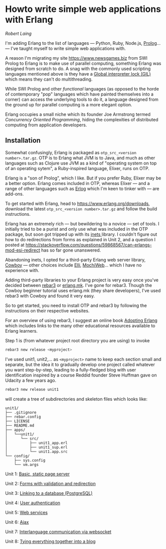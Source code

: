 # Howto write simple web applications with Erlang

*Robert Laing*

I'm adding Erlang to the list of languages &mdash; Python, Ruby, Node.js, [Prolog](https://github.com/roblaing/swipl-webapp-howto)... &mdash; I've taught myself to write simple web applications with.

A reason I'm migrating my site <https://www.newsgames.biz> from SWI Prolog to Erlang is to make use of parallel computing, 
something Erlang was designed from scratch to do. A snag with the commonly used scripting languages mentioned above is they
have a <a href="https://en.wikipedia.org/wiki/Global_interpreter_lock">Global interpreter lock (GIL)</a> which means
they can't do multithreading. 

While SWI Prolog and other <em>functional</em> languages (as opposed to the horde of contemporary 
"pop" languages which have painted themselves into a corner) can access the underlying tools to do it, a language designed
from the ground up for parallel computing is a more elegant option.

Erlang occupies a small niche which its founder Joe Armstrong termed <em>Concurrency Oriented Programming</em>, hiding
the complexities of distributed computing from application developers. 

## Installation

Somewhat confusingly, Erlang is packaged as `otp_src_<version number>.tar.gz`. OTP is to Erlang what JVM is to Java, and much
as other languages such as Clojure use JVM as a kind of "operating system on top of an operating sytem", a Ruby-inspired language,
Elixer, runs on OTP.

Erlang is a "son of Prolog", which I like. But if you prefer Ruby, Elixer may be a better option. Erlang comes included in OTP,
whereas Elixer &mdash; and a range of other languages such as <a href="https://github.com/rvirding/erlog">Erlog</a> which I'm keen to tinker with
&mdash; are add-ons.

To get started with Erlang, head to <https://www.erlang.org/downloads>, download the latest `otp_src_<version number>.tar.gz`
and follow the build instructions.

Erlang has an extremely rich &mdash; but bewildering to a novice &mdash; set of tools. I initially tried to be a purist
and only use what was included in the OTP package, but soon got tripped up with its <a href="http://erlang.org/doc/apps/inets/index.html">inets
</a> library. I couldn't figure out how to do redirections from forms as explained in Unit 2, and a question I posted at
<https://stackoverflow.com/questions/59868567/can-erlangs-mod-esi-redirect> has so far gone unanswered.

Abandoning inets, I opted for a third-party Erlang web server library, <a href="https://ninenines.eu/">Cowboy</a> &mdash; other choices include
<a href="https://hexdocs.pm/elli/">Elli</a>, <a href="https://github.com/mochi/mochiweb">MochiWeb</a>... which I have no experience with.

Adding third-party libraries to your Erlang project is very easy once you've decided between <a href="https://www.rebar3.org/">rebar3</a>
or <a href="https://erlang.mk/">erlang.mk</a>. I've gone for rebar3. Though the Cowboy beginner tutorial uses erlang.mk (they share developers),
I've used rebar3 with Cowboy and found it very easy.

So to get started, you need to install OTP and rebar3 by following the instructions on their respective websites.

For an overview of using rebar3, I suggest an online book <a href="https://adoptingerlang.org/">Adopting Erlang</a> which includes links to
the many other educational resources available to Erlang learners.

Step 1 is (from whatever project root directory you are using) to invoke

```bash
rebar3 new release <myproject>
```

I've used unit1, unit2,... as `<myproject>` name to keep each section small and separate, but the idea it to gradually
develop one project called whatever you want step-by-step, leading to a fully-fledged blog with
user identification inspired by a course Reddid founder Steve Huffman gave on Udacity a few years ago.

```bash
rebar3 new release unit1
```

will create a tree of subdirectories and skeleton files which looks like:

```
unit1/
├── .gitignore    
├── rebar.config
├── LICENSE
├── README.md
├── apps/
│   └──unit1/
│      └── src/
│          ├── unit1_app.erl
│          ├── unit1_sup.erl
│          └── unit1.app.src
└── config/
    ├── sys.config
    └── vm.args
```

Unit 1: [Basic, static page server](https://github.com/roblaing/erlang-webapp-howto/tree/master/unit1)

Unit 2: [Forms with validation and redirection](https://github.com/roblaing/erlang-webapp-howto/tree/master/unit2)

Unit 3: [Linking to a database (PostgreSQL)](https://github.com/roblaing/erlang-webapp-howto/tree/master/unit3)

Unit 4: [User authentication](https://github.com/roblaing/erlang-webapp-howto/tree/master/unit4) 

Unit 5: [Web services](https://github.com/roblaing/erlang-webapp-howto/tree/master/unit5)

Unit 6: [Ajax](https://github.com/roblaing/erlang-webapp-howto/tree/master/unit6)
 
Unit 7: [Interlanguage communication via websocket](https://github.com/roblaing/erlang-webapp-howto/tree/master/unit7)

Unit 8: [Tying everything together into a blog](https://github.com/roblaing/erlang-webapp-howto/tree/master/unit8)

